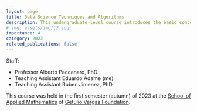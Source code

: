 ```yaml
---
layout: page
title: Data Science Techniques and Algorithms
description: This undergraduate-level course introduces the basic concepts of machine learning, including supervised and unsupervised learning, and covers the most common machine learning algorithms.
# img: assets/img/12.jpg
importance: 4
category: 2023
related_publications: false
---
```


Staff:

- Professor Alberto Paccanaro, PhD.
- Teaching Assistant Eduardo Adame (me)
- Teaching Assistant Ruben Jimenez, PhD.

This course was held in the first semester (autumn) of 2023 at the [School of Applied Mathematics](https://emap.fgv.br/en) of [Getulio Vargas Foundation](https://portal.fgv.br/en).